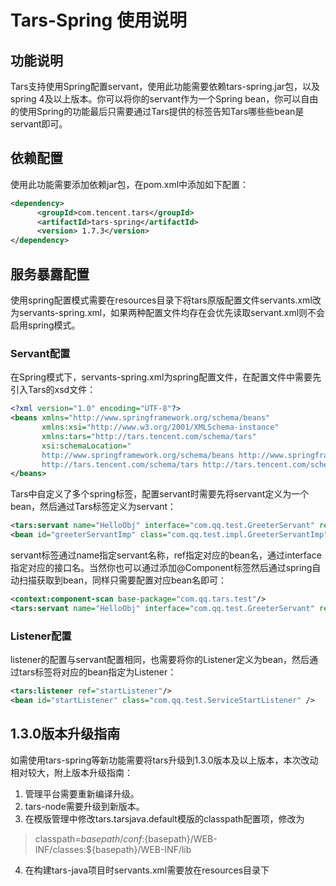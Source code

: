 # Tars-Spring 使用说明

## 功能说明

Tars支持使用Spring配置servant，使用此功能需要依赖tars-spring.jar包，以及spring 4及以上版本。你可以将你的servant作为一个Spring bean，你可以自由的使用Spring的功能最后只需要通过Tars提供的标签告知Tars哪些些bean是servant即可。

## 依赖配置

使用此功能需要添加依赖jar包，在pom.xml中添加如下配置：

```xml
<dependency>
      <groupId>com.tencent.tars</groupId>
      <artifactId>tars-spring</artifactId>
      <version> 1.7.3</version>
</dependency>
```

## 服务暴露配置

使用spring配置模式需要在resources目录下将tars原版配置文件servants.xml改为servants-spring.xml，如果两种配置文件均存在会优先读取servant.xml则不会启用spring模式。

### Servant配置

在Spring模式下，servants-spring.xml为spring配置文件，在配置文件中需要先引入Tars的xsd文件：

```xml
<?xml version="1.0" encoding="UTF-8"?>
<beans xmlns="http://www.springframework.org/schema/beans"
       xmlns:xsi="http://www.w3.org/2001/XMLSchema-instance"
       xmlns:tars="http://tars.tencent.com/schema/tars"
       xsi:schemaLocation="
       http://www.springframework.org/schema/beans http://www.springframework.org/schema/beans/spring-beans-4.0.xsd
       http://tars.tencent.com/schema/tars http://tars.tencent.com/schema/tars/tars.xsd">
</beans>
```

Tars中自定义了多个spring标签，配置servant时需要先将servant定义为一个bean，然后通过Tars标签定义为servant：

```xml
<tars:servant name="HelloObj" interface="com.qq.test.GreeterServant" ref="greeterServantImp"/>
<bean id="greeterServantImp" class="com.qq.test.impl.GreeterServantImp" />
```

servant标签通过name指定servant名称，ref指定对应的bean名，通过interface指定对应的接口名。当然你也可以通过添加@Component标签然后通过spring自动扫描获取到bean，同样只需要配置对应bean名即可：

```xml
<context:component-scan base-package="com.qq.tars.test"/>
<tars:servant name="HelloObj" interface="com.qq.test.GreeterServant" ref="greeterServantImp"/>
```

### Listener配置

listener的配置与servant配置相同，也需要将你的Listener定义为bean，然后通过tars标签将对应的bean指定为Listener：

```xml
<tars:listener ref="startListener"/>
<bean id="startListener" class="com.qq.test.ServiceStartListener" />
```
## 1.3.0版本升级指南

如需使用tars-spring等新功能需要将tars升级到1.3.0版本及以上版本，本次改动相对较大，附上版本升级指南：
1. 管理平台需要重新编译升级。
2. tars-node需要升级到新版本。
3. 在模版管理中修改tars.tarsjava.default模版的classpath配置项，修改为
> classpath=${basepath}/conf:${basepath}/WEB-INF/classes:${basepath}/WEB-INF/lib
4. 在构建tars-java项目时servants.xml需要放在resources目录下

